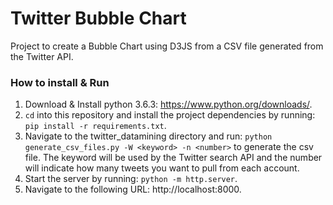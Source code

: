 # Twitter Bubble Chart

Project to create a Bubble Chart using D3JS from a CSV file generated from the Twitter API.

### How to install & Run
1. Download & Install python 3.6.3: https://www.python.org/downloads/.
2. `cd` into this repository and install the project dependencies by running: `pip install -r requirements.txt`.
3. Navigate to the twitter_datamining directory and run: `python generate_csv_files.py -W <keyword> -n <number>` to generate the csv file. The keyword will be used by the Twitter search API and the number will indicate how many tweets you want to pull from each account.
3. Start the server by running: `python -m http.server`.
4. Navigate to the following URL: http://localhost:8000.
